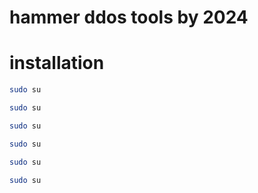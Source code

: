 # hammer ddos tools by 2024

# installation

```bash
sudo su
```

```bash
sudo su
```

```bash
sudo su
```

```bash
sudo su
```

```bash
sudo su
```

```bash
sudo su
```
